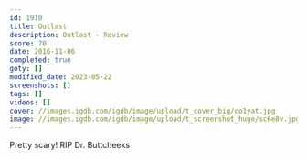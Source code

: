 ```yaml
---
id: 1910
title: Outlast
description: Outlast - Review
score: 70
date: 2016-11-06
completed: true
goty: []
modified_date: 2023-05-22
screenshots: []
tags: []
videos: []
cover: //images.igdb.com/igdb/image/upload/t_cover_big/co1yat.jpg
image: //images.igdb.com/igdb/image/upload/t_screenshot_huge/sc6e8v.jpg
---
```

Pretty scary! RIP Dr. Buttcheeks